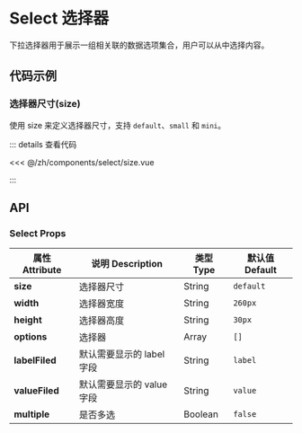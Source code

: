# Select 选择器

下拉选择器用于展示一组相关联的数据选项集合，用户可以从中选择内容。

<script setup>
import Size from './size.vue'
</script>

## 代码示例

### 选择器尺寸(size)

使用 size 来定义选择器尺寸，支持 `default`、`small` 和 `mini`。

<div class="demo-block">

<Size />

::: details 查看代码

<<< @/zh/components/select/size.vue

:::

</div>

## API

### Select Props

| 属性 Attribute | 说明 Description          | 类型 Type | 默认值 Default |
| -------------- | ------------------------- | --------- | -------------- |
| **size**       | 选择器尺寸                | String    | `default`      |
| **width**      | 选择器宽度                | String    | `260px`        |
| **height**     | 选择器高度                | String    | `30px`         |
| **options**    | 选择器                    | Array     | `[]`           |
| **labelFiled** | 默认需要显示的 label 字段 | String    | `label`        |
| **valueFiled** | 默认需要显示的 value 字段 | String    | `value`        |
| **multiple**   | 是否多选                  | Boolean   | `false`        |
